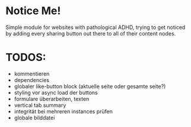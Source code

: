 Notice Me!
==========

Simple module for websites with pathological ADHD, trying to get noticed by adding every sharing button out there to all of their content nodes.

TODOS:
======

- kommentieren
- dependencies
- globaler like-button block (aktuelle seite oder gesamte seite?)
- styling vor async load der buttons
- formulare überarbeiten, texten
- vertical tab summary
- integrität bei mehreren instances prüfen
- globale bilddatei

